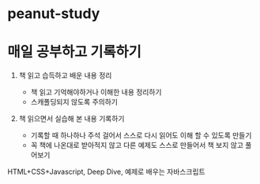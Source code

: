 # peanut-study

# 매일 공부하고 기록하기

1. 책 읽고 습득하고 배운 내용 정리

   - 책 읽고 기억해야하거나 이해한 내용 정리하기
   - 스캐폴딩되지 않도록 주의하기

2. 책 읽으면서 실습해 본 내용 기록하기
   - 기록할 때 하나하나 주석 걸어서 스스로 다시 읽어도 이해 할 수 있도록 만들기
   - 꼭 책에 나온대로 받아적지 않고 다른 예제도 스스로 만들어서 책 보지 않고 풀어보기

HTML+CSS+Javascript, Deep Dive, 예제로 배우는 자바스크립트
